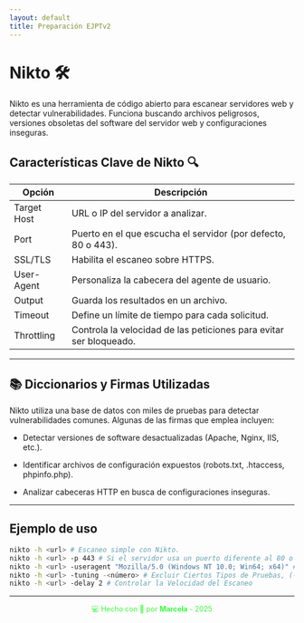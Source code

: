 ```yaml
---
layout: default
title: Preparación EJPTv2
---
```


# Nikto 🛠️

Nikto es una herramienta de código abierto para escanear servidores web y detectar vulnerabilidades. Funciona buscando archivos peligrosos, versiones obsoletas del software del servidor web y configuraciones inseguras. 


## Características Clave de Nikto 🔍

| Opción | Descripción |
| ------ | ----------- |
|Target Host | URL o IP del servidor a analizar.|
| Port | Puerto en el que escucha el servidor (por defecto, 80 o 443). |
| SSL/TLS | Habilita el escaneo sobre HTTPS. | 
| User-Agent | Personaliza la cabecera del agente de usuario. |
| Output | Guarda los resultados en un archivo. | 
| Timeout | Define un límite de tiempo para cada solicitud. | 
| Throttling | Controla la velocidad de las peticiones para evitar ser bloqueado. |

---

## 📚 Diccionarios y Firmas Utilizadas

Nikto utiliza una base de datos con miles de pruebas para detectar vulnerabilidades comunes. Algunas de las firmas que emplea incluyen:

- Detectar versiones de software desactualizadas (Apache, Nginx, IIS, etc.).

- Identificar archivos de configuración expuestos (robots.txt, .htaccess, phpinfo.php).

- Analizar cabeceras HTTP en busca de configuraciones inseguras.

---

## Ejemplo de uso

```bash
nikto -h <url> # Escaneo simple con Nikto.
nikto -h <url> -p 443 # Si el servidor usa un puerto diferente al 80 o queremos analizar HTTPS:
nikto -h <url> -useragent "Mozilla/5.0 (Windows NT 10.0; Win64; x64)" # Evitar la Detección Modificando el User-Agent
nikto -h <url> -tuning -<número> # Excluir Ciertos Tipos de Pruebas, (-2=evita pruebas de archivos peligrosos.) (-4=evita pruebas de inyección SQL.) (-6=evita pruebas de XSS.)
nikto -h <url> -delay 2 # Controlar la Velocidad del Escaneo
```

---

<div style="text-align:center; font-size: 0.9em; margint-top: 40px; color: #33ff33;">
    💻 Hecho con 💚 por <strong>Marcela</strong> - 2025
</div>